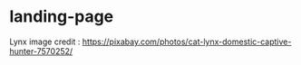 # landing-page

Lynx image credit : https://pixabay.com/photos/cat-lynx-domestic-captive-hunter-7570252/
